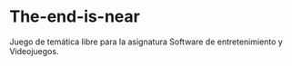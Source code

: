 # The-end-is-near
Juego de temática libre para la asignatura Software de entretenimiento y Videojuegos.
